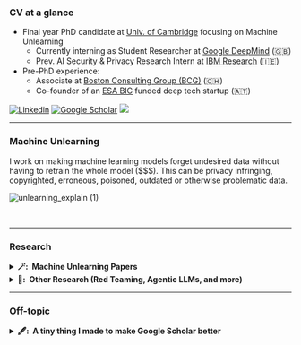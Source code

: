 ### CV at a glance 

- Final year PhD candidate at [Univ. of Cambridge](https://www.c2d3.cam.ac.uk/directory/27081/mr-stefan-schoepf) focusing on Machine Unlearning
  - Currently interning as Student Researcher at [Google DeepMind](https://deepmind.google/) (🇬🇧)
  - Prev. AI Security & Privacy Research Intern at [IBM Research](https://research.ibm.com/) (🇮🇪)
- Pre-PhD experience:
  - Associate at [Boston Consulting Group (BCG)](https://www.bcg.com/) (🇨🇭)
  - Co-founder of an [ESA BIC](https://commercialisation.esa.int/startups/audili-og/) funded deep tech startup (🇦🇹)


[![Linkedin](https://img.shields.io/badge/LinkedIn-0077B5?style=for-the-badge&logo=linkedin&logoColor=white)](https://www.linkedin.com/in/schoepfstefan/)
[![Google Scholar](https://img.shields.io/badge/Google_Scholar-4285F4?style=for-the-badge&logo=google-scholar&logoColor=white)](https://scholar.google.com/citations?user=GTvLmf0AAAAJ&hl=en&inst=6810896796868835251)
[![](https://visitcount.itsvg.in/api?id=if-loops&label=Profile%20views&color=12&icon=5&pretty=false)](https://visitcount.itsvg.in)
<hr/>

### Machine Unlearning

I work on making machine learning models forget undesired data without having to retrain the whole model ($$$). This can be privacy infringing, copyrighted, erroneous, poisoned, outdated or otherwise problematic data.

![unlearning_explain (1)](https://github.com/user-attachments/assets/f6350853-48de-4c1e-8517-ba35b3b51e2c)


<br/>
<hr/>

### Research
<details>
  <summary><b>🪄: &nbsp;Machine Unlearning Papers</b></summary>
  <br/>

| Visual | Title  | Authorship | Venue |
|-------------| ------------- | ------------- |  ------------- |
| ![poison_wide](https://github.com/if-loops/if-loops/assets/47212405/c8738b00-4115-471f-be84-6d0ce2468b11) | [Potion: Towards Poison Unlearning](https://arxiv.org/abs/2406.09173)  | First  |  Journal of Data-Centric Machine Learning Research (DMLR)  |
|<img width="927" alt="image" src="https://github.com/if-loops/if-loops/assets/47212405/88682197-e65b-42d7-a412-a08a27cf6428"> | [Fast Machine Unlearning Without Retraining Through Selective Synaptic Dampening](https://arxiv.org/abs/2308.07707)  | Equal Contrib.  |  AAAI 2024  |
|<img width="1298" alt="image" src="https://github.com/if-loops/if-loops/assets/47212405/14d4c3bf-c3ab-4a09-bfef-1ccdd29edb8e"> | [Loss-Free Machine Unlearning](https://arxiv.org/abs/2402.19308)  | Equal Contrib.  |  ICLR 2024 Tiny Paper  |
|<img width="927" alt="image" src="https://github.com/if-loops/if-loops/assets/47212405/ea828aa6-6f2f-4ba6-8cdf-94c249d3fe93"> | [Parameter-Tuning-Free Data Entry Error Unlearning with Adaptive Selective Synaptic Dampening](https://arxiv.org/abs/2402.10098)  | First |  Preprint  |
|<img width="927" alt="image" src="https://github.com/if-loops/if-loops/assets/47212405/c1ca4cf1-f918-4a6b-ae66-9d5cb2ebcf79">| [Zero-Shot Machine Unlearning at Scale via Lipschitz Regularization](https://browse.arxiv.org/abs/2402.01401)  | 3rd |  Preprint  |
|<img width="1223" alt="image" src="https://github.com/user-attachments/assets/a4d06a92-ace3-4fc6-a9c3-9b871ab2d141">| [Learning to Forget using Hypernetworks](https://arxiv.org/pdf/2412.00761)  | Co-supervised MPhil thesis |  NeurIPS 2024 Workshop  |
|<img width="1544" alt="image" src="https://github.com/user-attachments/assets/f943c7ed-5590-4002-ac68-0bd9f7d14d89">| [CONDA: Fast Federated Unlearning with Contribution Dampening](https://arxiv.org/pdf/2410.04144)  | 4th |  Preprint  |
</details>

<details>
  <summary><b>📖: &nbsp;Other Research (Red Teaming, Agentic LLMs, and more) </b></summary>
  <br/>
  

| Visual | Title  | Authorship | Venue |
|-------------| ------------- | ------------- |  ------------- |
| <img width="863" alt="Screenshot 2024-08-16 at 14 56 29" src="https://github.com/user-attachments/assets/fa86cb81-80af-42dc-8ad3-1bf5b933549f"> | [Identifying contributors to manufacturing outcomes in a multi-echelon setting: a decentralised uncertainty quantification approach](https://ieeexplore.ieee.org/document/10637294)  | First |  IEEE Transactions on Industrial Informatics  |
|![packing](https://github.com/if-loops/if-loops/assets/47212405/15fbd79a-4a97-4113-a598-0bd7155541c2)| [Using Reinforcement Learning for the Three-Dimensional Loading Capacitated Vehicle Routing Problem](https://arxiv.org/abs/2307.12136) | First |  IJCAI 2023 Workshop  |
|<img width="1045" alt="image" src="https://github.com/user-attachments/assets/d4901822-5c6d-4df1-87b8-65cce20cc0a0">| [Attack Atlas: A Practitioner’s Perspective on Challenges and Pitfalls in Red Teaming GenAI](https://arxiv.org/pdf/2409.15398) | 2nd |  NeurIPS 2024 Workshop  |
|<img width="838" alt="image" src="https://github.com/user-attachments/assets/79f594fd-8c3b-4b09-ba5f-c10c6dc3011f">| [Agentic LLMs in the Supply Chain: Towards Autonomous Multi-Agent Consensus-Seeking](https://arxiv.org/pdf/2411.10184)  | Co-supervised MSc thesis |  Preprint  |

</details>

<hr/>  

### Off-topic
<details>
  <summary><b>🖋️: &nbsp;A tiny thing I made to make Google Scholar better</b></summary>
  <br/>

  ➡️ [Author highlighter](https://chromewebstore.google.com/detail/scholar-profile-highlight/hjhkodkpmiekcnnjkppeinmienganein)
  
   <br/>
   
 ![scholar](https://github.com/if-loops/if-loops/assets/47212405/c99d5661-162f-442b-b46b-f5b450a69df9) 


</details>

